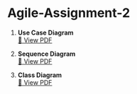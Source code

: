 # Agile-Assignment-2

1. **Use Case Diagram**  
   [📂 View PDF]([./diagrams/UseCaseDiagram.pdf](https://www.planttext.com?text=TPBFJiCm38VlaV8EravmcBZlW3Oe4ZiCLLGyG4WyPj7yeN4dzUtnQ4lR8Mv9_Cldpr6scKt3hQ-rOk8QuRdS7ofOGuLVBGQBK93vQ8o7cuSOFs6NKgJ07WFVQgMLiHmRA0sJd6YL14QMaWaChsWnCSL0-QgowfjKNMRqAp1vM2vJHRomBqq6FApl5r3Oo5OiPJNJqcgHaJizND9FWV5N5WfaGtNMQgXBSYnju3668pN-xYqvmpXb_sLNzeIkbGTSg4peVXe9laIcOpUFZLDeDOJct444TcSHCEzK4tTpxjM3pB6ZalkhFGrQDl5CRg4zJQlL5eFx-HrQVGC0))

2. **Sequence Diagram**  
   [📂 View PDF](./diagrams/SequenceDiagram.pdf)

3. **Class Diagram**  
   [📂 View PDF](./diagrams/ClassDiagram.pdf)
